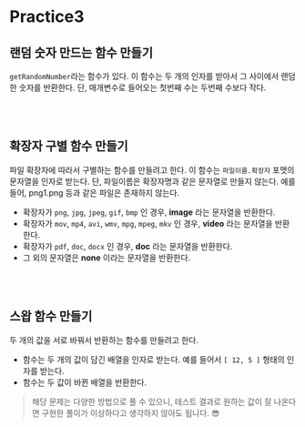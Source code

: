 # Practice3

## 랜덤 숫자 만드는 함수 만들기

`getRandomNumber`라는 함수가 있다. 이 함수는 두 개의 인자를 받아서 그 사이에서 랜덤한 숫자를 반환한다. 단, 매개변수로 들어오는 첫번째 수는 두번째 수보다 작다.

<br />
<br />

## 확장자 구별 함수 만들기

파일 확장자에 따라서 구별하는 함수를 만들려고 한다. 이 함수는 `파일이름.확장자` 포맷의 문자열을 인자로 받는다. 단, 파일이름은 확장자명과 같은 문자열로 만들지 않는다. 예를 들어, png1.png 등과 같은 파일은 존재하지 않는다.

- 확장자가 `png`, `jpg`, `jpeg`, `gif`, `bmp` 인 경우, **image** 라는 문자열을 반환한다.
- 확장자가 `mov`, `mp4`, `avi`, `wmv`, `mpg`, `mpeg`, `mkv` 인 경우, **video** 라는 문자열을 반환한다.
- 확장자가 `pdf`, `doc`, `docx` 인 경우, **doc** 라는 문자열을 반환한다.
- 그 외의 문자열은 **none** 이라는 문자열을 반환한다.

<br />
<br />

## 스왑 함수 만들기

두 개의 값을 서로 바꿔서 반환하는 함수를 만들려고 한다.

- 함수는 두 개의 값이 담긴 배열을 인자로 받는다. 예를 들어서 `[ 12, 5 ]` 형태의 인자를 받는다.
- 함수는 두 값이 바뀐 배열을 반환한다.

> 해당 문제는 다양한 방법으로 풀 수 있으니, 테스트 결과로 원하는 값이 잘 나온다면 구현한 풀이가 이상하다고 생각하지 않아도 됩니다. 😎
